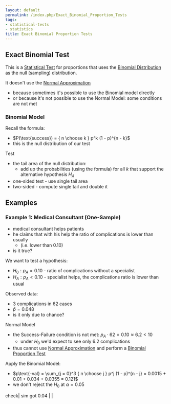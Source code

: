 ```yaml
---
layout: default
permalink: /index.php/Exact_Binomial_Proportion_Tests
tags:
- statistical-tests
- statistics
title: Exact Binomial Proportion Tests
---
```

## Exact Binomial Test
This is a [Statistical Test](Statistical_Test) for proportions that uses the [Binomial Distribution](Binomial_Distribution) as the null (sampling) distribution. 

It doesn't use the [Normal Approximation](Binomial_Distribution#Normal_Approximation)
- because sometimes it's possible to use the Binomial model directly 
- or because it's not possible to use the Normal Model: some conditions are not met


### Binomial Model
Recall the formula:
- $P(\text{success}) = { n \choose k } p^k (1 - p)^{n - k}$
- this is the null distribution of our test 


Test
- the tail area of the null distribution:
  - add up the probabilities (using the formula) for all $k$ that support the alternative hypothesis $H_A$
- one-sided test - use single tail area
- two-sided - compute single tail and double it



## Examples
### Example 1: Medical Consultant (One-Sample)
- medical consultant helps patients 
- he claims that with his help the ratio of complications is lower than usually 
  - (i.e. lower than 0.10)
- is it true?


We want to test a hypothesis: 
- $H_0: p_A = 0.10$ - ratio of complications without a specialist 
- $H_A: p_A < 0.10$ - specialist helps, the complications ratio is lower than usual 

Observed data:
- 3 complications in 62 cases
- $\hat{p} = 0.048$ 
- is it only due to chance? 


Normal Model
- the Success-Failure condition is not met: $p_A \cdot 62 = 0.10 \approx 6.2 < 10$
  - under $H_0$ we'd expect to see only 6.2 complications 
- thus cannot use [Normal Approximation](Binomial_Distribution#Normal_Approximation) and perform a [Binomial Proportion Test](Binomial_Proportion_Tests)


Apply the Binomial Model:
- $p\text{-val} = \sum_{j = 0}^3  { n \choose j } p^j (1 - p)^{n - j} = 0.0015 + 0.01 + 0.034 + 0.0355 = 0.121$
- we don't reject the $H_0$ at $\alpha = 0.05$

check|   sim got 0.04 | |
